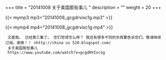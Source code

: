 +++
title = "20141008  关于美国那些事儿 "
description = ""
weight = 20
+++

{{< mymp3 mp3="20141008_gcgdrvixc1g.mp3" >}}

{{< mymp4 mp4="20141008_gcgdrvixc1g.mp4" >}}

     又是我。 已经第三集了。 您们觉得怎么样？ 我还有很多不同的东西要告诉您们。敬请继续订阅。谢谢！！ nhttp://china us 520.blogspot.com/ 
     关于美国那些事儿 
     https://www.youtube.com/watch?v=gcgdRVIxc1g 
